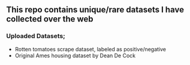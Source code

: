 ## This repo contains unique/rare datasets I have collected over the web
### Uploaded Datasets;
* Rotten tomatoes scrape dataset, labeled as positive/negative
* Original Ames housing dataset by Dean De Cock



